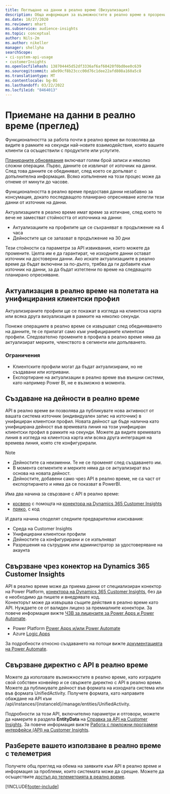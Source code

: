 ```yaml
---
title: Поглъщане на данни в реално време (Визуализация)
description: Обща информация за възможностите в реално време в прозренията на аудиторията.
ms.date: 10/27/2020
ms.reviewer: mhart
ms.subservice: audience-insights
ms.topic: conceptual
author: Nils-2m
ms.author: nikeller
manager: shellyha
searchScope:
- ci-system-api-usage
- customerInsights
ms.openlocfilehash: 138704445d52df3336af6af60420f0bd0ee0c639
ms.sourcegitcommit: a8e99cf8b23ccc00d76c1dee22afd808a160a5c8
ms.translationtype: MT
ms.contentlocale: bg-BG
ms.lasthandoff: 03/22/2022
ms.locfileid: "8464013"
---
```

# <a name="real-time-data-ingestion-preview"></a>Приемане на данни в реално време (преглед)

Функционалността за работа почти в реално време ви позволява да видите в рамките на секунди най-новите взаимодействия, които вашите клиенти са осъществили с продуктите или услугите.

[Планираните обновявания](system.md#schedule-tab) включват голям брой записи и няколко сложни операции. Първо, данните се извличат от източник на данни. След това данните се обединяват, след което се допълват с допълнителна информация. Всяко изпълнение на този процес може да отнеме от минути до часове.

Функционалността в реално време предоставя данни незабавно за консумация, докато последващото планирано опресняване изтегли тези данни от източник на данни.

Актуализациите в реално време имат време за изтичане, след което те вече не заместват стойността от източника на данни:

- Актуализациите на профилите ще се съхраняват в продължение на 4 часа
- Дейностите ще се запазват в продължение на 30 дни

Тези стойности са параметри за API извиквания, които можете да промените. Целта им е да гарантират, че изходните данни остават източник на достоверни данни. Ако искате актуализациите в реално време да бъдат включени за по-дълго, трябва да ги добавите към източник на данни, за да бъдат изтеглени по време на следващото планирано опресняване.

## <a name="real-time-update-of-the-unified-customer-profile-fields"></a>Актуализация в реално време на полетата на унифицирания клиентски профил

Актуализираните профили ще се покажат в изгледа на клиентска карта или всяка друга визуализация в рамките на няколко секунди.

Понеже операциите в реално време се извършват след обединяването на данните, те се прилагат само към унифицираните клиентски профили. Следователно промените в профила в реално време няма да актуализират мерките, членството в сегменти или допълването.

### <a name="limitations"></a>Ограничения

- Клиентските профили могат да бъдат актуализирани, но не създавани или изтривани.
- Експортиране на актуализации в реално време във външни системи, като например Power BI, не е възможно в момента.

## <a name="real-time-creation-of-activities"></a>Създаване на дейности в реално време

API в реално време ви позволява да публикувате нова активност от вашата система източник (индивидуален запис на източник) в унифициран клиентски профил. Новата дейност ще бъде налична като унифицирана дейност във времевата линия на този унифициран клиентски профил в рамките на секунди. Можете да видите времевата линия в изгледа на клиентска карта или всяка друга интеграция на времева линия, която сте конфигурирали.

> [!NOTE]
>
> - Дейностите са неизменни. Те не се променят след създаването им.
> - В момента сегментите и мерките няма да се актуализират въз основа на новата дейност.
> - Дейностите, добавени само чрез API в реално време, не са част от експортирането и няма да се показват в PowerBI.

Има два начина за свързване с API в реално време:

- [косвено](#connect-via-the-dynamics-365-customer-insights-connector) с помощта на [конектора на Dynamics 365 Customer Insights](/connectors/customerinsights/)
- [пряко](#connect-directly-to-the-real-time-api), с код

И двата начина споделят следните предварителни изисквания:

- Среда на Customer Insights
- Унифицирани клиентски профили
- Дейностите са конфигурирани и се изпълняват
- Разрешения на сътрудник или администратор за удостоверяване на акаунта

## <a name="connect-via-the-dynamics-365-customer-insights-connector"></a>Свързване чрез конектор на Dynamics 365 Customer Insights

API в реално време може да приема данни от специализиран конектор на Power Platform, [конектора на Dynamics 365 Customer Insights](/connectors/customerinsights/), без да е необходимо да пишете и внедрявате код.    
Конекторът може да извършва същите действия в реално време като API. Нуждаете се от валиден лиценз за премиалните конектори. За повече информация вижте [ЧЗВ за лицензите за Power Apps и Power Automate](/power-platform/admin/powerapps-flow-licensing-faq).

- Power Platform [Power Apps и/или Power Automate](/connectors/)
- Azure [Logic Apps](/azure/connectors/apis-list)

За подробности относно създаването на потоци вижте [документацията на Power Automate](/power-automate/).

## <a name="connect-directly-to-the-real-time-api"></a>Свързване директно с API в реално време

Можете да използвате възможностите в реално време, като изградите свой собствен конвейер и се свържете директно с API в реално време.    
Можете да публикувате дейност във формата на изходната система или във формата UnifiedActivity. Получете формата, като направите обаждане на API към /api/instances/{instanceId}/manage/entities/UnifiedActivity.

Подробности за този API, включително параметри и отговори, можете да намерите в раздела **EntityData** на [Справка за API на Customer Insights](https://developer.ci.ai.dynamics.com/api-details#api=CustomerInsights). За повече информация вижте [Работа с приложни програмни интерфейси (API) на Customer Insights](apis.md).

## <a name="understand-your-real-time-usage-with-telemetry"></a>Разберете вашето използване в реално време с телеметрия

Получете общ преглед на обема на заявките към API в реално време и информация за проблеми, които системата може да срещне. Можете да осъществите [достъп до телеметрията в реално време](system.md#api-usage-tab). 


[!INCLUDE[footer-include](../includes/footer-banner.md)]
